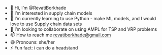 - 👋 Hi, I’m @RevatiBorkhade
- 👀 I’m interested in supply chain models 
- 🌱 I’m currently learning to use Python - make ML models, and I would love to use Supply chain data sets 
- 💞️ I’m looking to collaborate on using AMPL for TSP and VRP problems 
- 📫 How to reach me revatiborkhade@gmail.com
- 😄 Pronouns: she/her
- ⚡ Fun fact: i can do a headstand 

<!---
RevatiBorkhade/RevatiBorkhade is a ✨ special ✨ repository because its `README.md` (this file) appears on your GitHub profile.
You can click the Preview link to take a look at your changes.
--->
